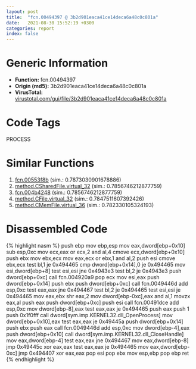 ```yaml
---
layout: post
title:  "fcn.00494397 @ 3b2d901eaca41ce14deca6a48c0c801a"
date:   2021-08-30 15:52:19 +0300
categories: report
index: false
---
```


# Generic Information
- **Function:** fcn.00494397
- **Origin (md5):** 3b2d901eaca41ce14deca6a48c0c801a
- **VirusTotal:** [virustotal.com/gui/file/3b2d901eaca41ce14deca6a48c0c801a][virustotal_ref]

# Code Tags
<span class="tag" id="PROCESS">PROCESS</span>


# Similar Functions

1. [fcn.00553f8b][similar_1_ref] (sim.: 0.7873030901678886)
2. [method.CSharedFile.virtual\_32][similar_2_ref] (sim.: 0.7856746212877759)
3. [fcn.004b4248][similar_3_ref] (sim.: 0.7856746212877759)
4. [method.CFile.virtual\_32][similar_4_ref] (sim.: 0.7847511607392426)
5. [method.CMemFile.virtual\_36][similar_5_ref] (sim.: 0.782330105324193)


# Disassembled Code

{% highlight nasm %}
push ebp
mov ebp,esp
mov eax,dword[ebp+0x10]
sub esp,0xc
mov ecx,eax
or ecx,2
and al,4
cmove ecx,dword[ebp+0x10]
push ebx
mov ebx,ecx
mov eax,ecx
or ebx,1
and al,2
push esi
cmove ebx,ecx
test bl,1
je 0x494465
cmp dword[ebp+0x14],0
je 0x494465
mov esi,dword[ebp+8]
test esi,esi
jne 0x4943e3
test bl,2
je 0x4943e3
push dword[ebp+0xc]
call fcn.004920a9
pop ecx
mov esi,eax
push dword[ebp+0x14]
push ebx
push dword[ebp+0xc]
call fcn.0049446d
add esp,0xc
test eax,eax
jne 0x494467
test bl,2
je 0x494465
test esi,esi
je 0x494465
mov eax,ebx
shr eax,2
mov dword[ebp-0xc],eax
and al,1
movzx eax,al
push eax
push dword[ebp+0xc]
push esi
call fcn.00491dce
add esp,0xc
mov dword[ebp-8],eax
test eax,eax
je 0x494465
push eax
push 1
push 0x1f0fff
call dword[sym.imp.KERNEL32.dll_OpenProcess]
mov dword[ebp+0x10],eax
test eax,eax
je 0x49445a
push dword[ebp+0x14]
push ebx
push eax
call fcn.0049446d
add esp,0xc
mov dword[ebp-4],eax
push dword[ebp+0x10]
call dword[sym.imp.KERNEL32.dll_CloseHandle]
mov eax,dword[ebp-4]
test eax,eax
jne 0x494467
mov eax,dword[ebp-8]
jmp 0x49445c
xor eax,eax
test eax,eax
je 0x494465
mov eax,dword[ebp-0xc]
jmp 0x494407
xor eax,eax
pop esi
pop ebx
mov esp,ebp
pop ebp
ret 
{% endhighlight %}


[similar_1_ref]: /report/fcn.00553f8b@14b20b07906a36e23f2230c8042160f2
[similar_2_ref]: /report/method.CSharedFile.virtual_32@3e981d1767f44f5fe2446a49ffe52f4e
[similar_3_ref]: /report/fcn.004b4248@3e981d1767f44f5fe2446a49ffe52f4e
[similar_4_ref]: /report/method.CFile.virtual_32@59aef7c08025d70f84c85db2092fc99e
[similar_5_ref]: /report/method.CMemFile.virtual_36@9c2b894b84f59672d8be2e984066f76f
[virustotal_ref]: https://www.virustotal.com/gui/file/3b2d901eaca41ce14deca6a48c0c801a